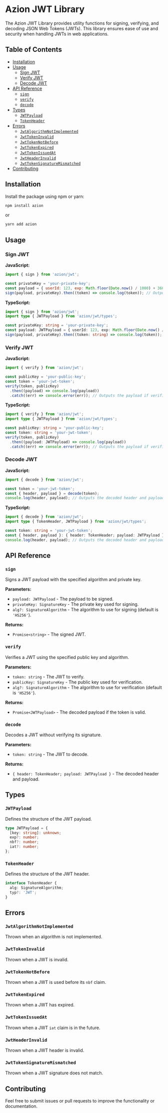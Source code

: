 # Azion JWT Library

The Azion JWT Library provides utility functions for signing, verifying, and decoding JSON Web Tokens (JWTs). This library ensures ease of use and security when handling JWTs in web applications.

## Table of Contents

- [Installation](#installation)
- [Usage](#usage)
  - [Sign JWT](#sign-jwt)
  - [Verify JWT](#verify-jwt)
  - [Decode JWT](#decode-jwt)
- [API Reference](#api-reference)
  - [`sign`](#sign)
  - [`verify`](#verify)
  - [`decode`](#decode)
- [Types](#types)
  - [`JWTPayload`](#jwtpayload)
  - [`TokenHeader`](#tokenheader)
- [Errors](#errors)
  - [`JwtAlgorithmNotImplemented`](#jwtalgorithmnotimplemented)
  - [`JwtTokenInvalid`](#jwttokeninvalid)
  - [`JwtTokenNotBefore`](#jwttokennotbefore)
  - [`JwtTokenExpired`](#jwttokenexpired)
  - [`JwtTokenIssuedAt`](#jwttokenissuedat)
  - [`JwtHeaderInvalid`](#jwtheaderinvalid)
  - [`JwtTokenSignatureMismatched`](#jwttokensignaturemismatched)
- [Contributing](#contributing)

## Installation

Install the package using npm or yarn:

```sh
npm install azion
```

or

```sh
yarn add azion
```

## Usage

### Sign JWT

**JavaScript:**

```javascript
import { sign } from 'azion/jwt';

const privateKey = 'your-private-key';
const payload = { userId: 123, exp: Math.floor(Date.now() / 1000) + 3600 }; // 1 hour expiration
sign(payload, privateKey).then((token) => console.log(token)); // Outputs the signed JWT
```

**TypeScript:**

```typescript
import { sign } from 'azion/jwt';
import type { JWTPayload } from 'azion/jwt/types';

const privateKey: string = 'your-private-key';
const payload: JWTPayload = { userId: 123, exp: Math.floor(Date.now() / 1000) + 3600 }; // 1 hour expiration
sign(payload, privateKey).then((token: string) => console.log(token)); // Outputs the signed JWT
```

### Verify JWT

**JavaScript:**

```javascript
import { verify } from 'azion/jwt';

const publicKey = 'your-public-key';
const token = 'your-jwt-token';
verify(token, publicKey)
  .then((payload) => console.log(payload))
  .catch((err) => console.error(err)); // Outputs the payload if verification is successful
```

**TypeScript:**

```typescript
import { verify } from 'azion/jwt';
import type { JWTPayload } from 'azion/jwt/types';

const publicKey: string = 'your-public-key';
const token: string = 'your-jwt-token';
verify(token, publicKey)
  .then((payload: JWTPayload) => console.log(payload))
  .catch((err) => console.error(err)); // Outputs the payload if verification is successful
```

### Decode JWT

**JavaScript:**

```javascript
import { decode } from 'azion/jwt';

const token = 'your-jwt-token';
const { header, payload } = decode(token);
console.log(header, payload); // Outputs the decoded header and payload
```

**TypeScript:**

```typescript
import { decode } from 'azion/jwt';
import type { TokenHeader, JWTPayload } from 'azion/jwt/types';

const token: string = 'your-jwt-token';
const { header, payload }: { header: TokenHeader; payload: JWTPayload } = decode(token);
console.log(header, payload); // Outputs the decoded header and payload
```

## API Reference

### `sign`

Signs a JWT payload with the specified algorithm and private key.

**Parameters:**

- `payload: JWTPayload` - The payload to be signed.
- `privateKey: SignatureKey` - The private key used for signing.
- `alg?: SignatureAlgorithm` - The algorithm to use for signing (default is `'HS256'`).

**Returns:**

- `Promise<string>` - The signed JWT.

### `verify`

Verifies a JWT using the specified public key and algorithm.

**Parameters:**

- `token: string` - The JWT to verify.
- `publicKey: SignatureKey` - The public key used for verification.
- `alg?: SignatureAlgorithm` - The algorithm to use for verification (default is `'HS256'`).

**Returns:**

- `Promise<JWTPayload>` - The decoded payload if the token is valid.

### `decode`

Decodes a JWT without verifying its signature.

**Parameters:**

- `token: string` - The JWT to decode.

**Returns:**

- `{ header: TokenHeader; payload: JWTPayload }` - The decoded header and payload.

## Types

### `JWTPayload`

Defines the structure of the JWT payload.

```typescript
type JWTPayload = {
  [key: string]: unknown;
  exp?: number;
  nbf?: number;
  iat?: number;
};
```

### `TokenHeader`

Defines the structure of the JWT header.

```typescript
interface TokenHeader {
  alg: SignatureAlgorithm;
  typ?: 'JWT';
}
```

## Errors

### `JwtAlgorithmNotImplemented`

Thrown when an algorithm is not implemented.

### `JwtTokenInvalid`

Thrown when a JWT is invalid.

### `JwtTokenNotBefore`

Thrown when a JWT is used before its `nbf` claim.

### `JwtTokenExpired`

Thrown when a JWT has expired.

### `JwtTokenIssuedAt`

Thrown when a JWT `iat` claim is in the future.

### `JwtHeaderInvalid`

Thrown when a JWT header is invalid.

### `JwtTokenSignatureMismatched`

Thrown when a JWT signature does not match.

## Contributing

Feel free to submit issues or pull requests to improve the functionality or documentation.

